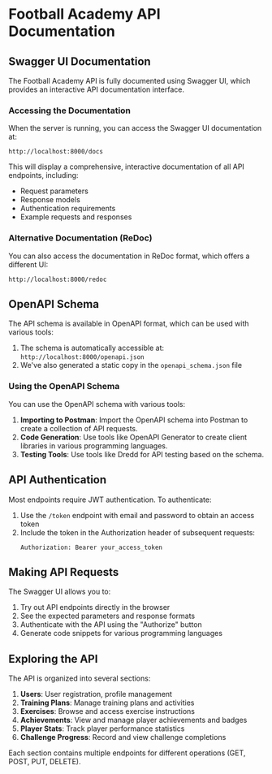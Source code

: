 # Football Academy API Documentation

## Swagger UI Documentation

The Football Academy API is fully documented using Swagger UI, which provides an interactive API documentation interface.

### Accessing the Documentation

When the server is running, you can access the Swagger UI documentation at:

```
http://localhost:8000/docs
```

This will display a comprehensive, interactive documentation of all API endpoints, including:

- Request parameters
- Response models
- Authentication requirements
- Example requests and responses

### Alternative Documentation (ReDoc)

You can also access the documentation in ReDoc format, which offers a different UI:

```
http://localhost:8000/redoc
```

## OpenAPI Schema

The API schema is available in OpenAPI format, which can be used with various tools:

1. The schema is automatically accessible at: `http://localhost:8000/openapi.json`
2. We've also generated a static copy in the `openapi_schema.json` file

### Using the OpenAPI Schema

You can use the OpenAPI schema with various tools:

1. **Importing to Postman**: Import the OpenAPI schema into Postman to create a collection of API requests.
2. **Code Generation**: Use tools like OpenAPI Generator to create client libraries in various programming languages.
3. **Testing Tools**: Use tools like Dredd for API testing based on the schema.

## API Authentication

Most endpoints require JWT authentication. To authenticate:

1. Use the `/token` endpoint with email and password to obtain an access token
2. Include the token in the Authorization header of subsequent requests:
   ```
   Authorization: Bearer your_access_token
   ```

## Making API Requests

The Swagger UI allows you to:

1. Try out API endpoints directly in the browser
2. See the expected parameters and response formats
3. Authenticate with the API using the "Authorize" button
4. Generate code snippets for various programming languages

## Exploring the API

The API is organized into several sections:

1. **Users**: User registration, profile management
2. **Training Plans**: Manage training plans and activities
3. **Exercises**: Browse and access exercise instructions
4. **Achievements**: View and manage player achievements and badges
5. **Player Stats**: Track player performance statistics
6. **Challenge Progress**: Record and view challenge completions

Each section contains multiple endpoints for different operations (GET, POST, PUT, DELETE). 